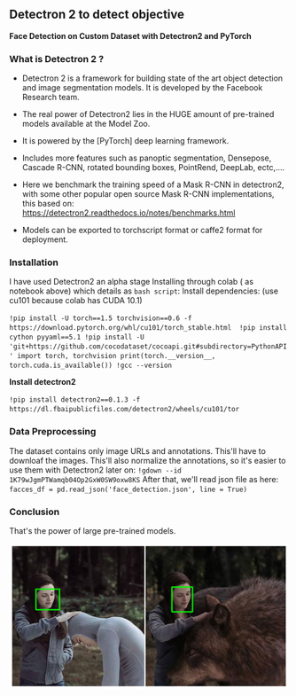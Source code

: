 ## Detectron 2 to detect objective

__Face Detection on Custom Dataset with Detectron2 and PyTorch__


### What is Detectron 2 ?

* Detectron 2 is a framework for building state of the art object detection and image segmentation models. It is developed by the Facebook Research team.

* The real power of Detectron2 lies in the HUGE amount of pre-trained models available at the Model Zoo.

* It is powered by the [PyTorch] deep learning framework.

* Includes more features such as panoptic segmentation, Densepose, Cascade R-CNN, rotated bounding boxes, PointRend, DeepLab, ectc,....

* Here we benchmark the training speed of a Mask R-CNN in detectron2, with some other popular open source Mask R-CNN implementations, this based on: https://detectron2.readthedocs.io/notes/benchmarks.html

* Models can be exported to torchscript format or caffe2 format for deployment.

### Installation
I have used Detectron2 an alpha stage
Installing through colab ( as notebook above) which details as `bash script`:
Install dependencies: (use cu101 because colab has CUDA 10.1)

`!pip install -U torch==1.5 torchvision==0.6 -f https://download.pytorch.org/whl/cu101/torch_stable.html 
!pip install cython pyyaml==5.1
!pip install -U 'git+https://github.com/cocodataset/cocoapi.git#subdirectory=PythonAPI'
import torch, torchvision
print(torch.__version__, torch.cuda.is_available())
!gcc --version`

__Install detectron2__

`!pip install detectron2==0.1.3 -f https://dl.fbaipublicfiles.com/detectron2/wheels/cu101/tor`

### Data Preprocessing
The dataset contains only image URLs and annotations. This'll have to downloaf the images. This'll also normalize the annotations, so it's easier to use them with Detectron2 later on:
`!gdown --id 1K79wJgmPTWamqb04Op2GxW0SW9oxw8KS`
After that, we'll read json file as here:
`facces_df = pd.read_json('face_detection.json', line = True)`

### Conclusion
That's the power of large pre-trained models.

![img_011](img_011.png)




